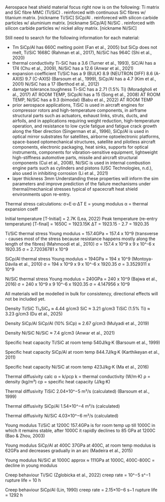Aerospace heat shield material focus right now is on the following:
Ti matrix and SiC fibre MMC (Ti/SiC) 
. reinforced with continuous SiC fibres w/ titanium matrix. [nickname Ti/SiC]
SiCp/Al
. reinforeced with silicon carbide particles w/ aluminium matrix. [nickname SiCp/Al]
Ni/SiC 
. reinforced with silicon carbide particles w/ nickel alloy matrix. [nickname Ni/SiC] 

Still need to search for the following information for each material:
- Tm SiCp/Al has 660C melting point (Fan et al., 2005) but SiCp does not melt, Ti/SiC 1668C (Rahman et al., 2017), Ni/SiC has 964C (Shi et al., 2020)
- thermal conductivity Ti-SiC has a 3.6 (Turner et al., 1993), SiC/Al has a 174 (Chu et al., 2009), Ni/SiC has a 12.6 (Anwar et al., 2021)
- expansion coefficient Ti/SiC has a 9 (BULK) 8.9 (NEUTRON DIFF) 8.6 (A-AXIS) 9.7 (C-AXIS) (Barsoum et al., 1999), SiCp/Al has a 4.7 (Kim et al., 2001) Ni/SiC has a 17 (Berthod et al., 2012)
- damage tolerance.toughness Ti-SiC has a 2.71 (1.5% Ti) (Moradgholi et al., 2017) AT ROOM TEMP, SiCp/Al has a 15 (Song et al., 2008) AT ROOM TEMP, Ni/SiC has a 9.3 (bimodal) (Babu et al., 2022) AT ROOM TEMP
- prior aerospace applications, TiSiC is used in aircraft engines for compressor rotors and high-temperature components, in airframe structural parts such as actuators, exhaust links, struts, ducts, and airfoils, and in applications requiring weight reduction, high-temperature operation, and resistance to low cycle fatigue and fatigue crack growth along the fiber direction (Singerman et al., 1996), SiCp/Al is used in optical mirror substrates for satellites, airborne optoelectronic platforms, space-based optomechanical structures, satellite and pilotless aircraft components, electronic packaging, heat sinks, supports for optical instruments, components for vibration-sensitive equipment, lightweight high-stiffness automotive parts, missile and aircraft structural components (Cui et al., 2008), Ni/SiC is used in internal combustion engine parts such as cylinders and pistons (USC Technologies, n.d.), also used in inhibiting corrosion (Li et al., 2021)
- layer thickness 3mm
Understanding these properties will inform the sim parameters and improve prediction of the failure mechanisms under thermal/mechanical stresses typical of spacecraft heat shield environments upon re-entry.

Thermal stress calculations: 
σ=E⋅α⋅ΔT
E = young modulus 
α = thermal expansion coeff

Initial temperature [T-Initial] = 2.7K (Lea, 2022)
Peak temperature (re-entry temperature) [T-final] = 1650C = 1923.15K
ΔT = 1923.15 - 2.7 = 1920.35

Ti/SiC thermal stress
Young modulus = 157.4GPa = 157.4 x 10^9 (transverse - causes most of the stress because resistance happens mostly along the length of the fibres) (Mahmoodi et al., 2010)
σ = 157.4 x 10^9 x 9 x 10^-6 x 1920.35
σ = 2.72036781 x 10^9

SiCp/Al thermal stress
Young modulus = 194GPa = 194 x 10^9 (Montoya-Dávila et al., 2010)
σ = 194 x 10^9 x 9 x 10^-6 x 1920.35
σ = 3.3529311 x 10^9 

Ni/SiC thermal stress 
Young modulus = 240GPa = 240 x 10^9 (Bajwa et al., 2016)
σ = 240 x 10^9 x 9 10^-6 x 1920.35
σ = 4.147956 x 10^9

All materials will be modelled in bulk for consistency, directional effects will not be included yet.

Density Ti/SiC
Ti₃SiC₂ ≈ 4.44 g/cm3
SiC ≈ 3.21 g/cm3
TiSiC (1.5% Ti) ≈ 3.23 g/cm3 (Du et al., 2025)

Density SiCp/Al
SiCp/Al (10% SiCp) ≈ 2.67 g/cm3 (Mulyadi et al., 2019)

Density Ni/SiC
Ni/SiC ≈ 7.4 g/cm3 (Anwar et al., 2021)

Specific heat capacity Ti/SiC at room temp
540J/kg·K (Barsoum et al., 1999)

Specific heat capacity SiCp/Al at room temp
844.7J/kg·K (Karthikeyan et al., 2011)

Specific heat capacity Ni/SiC at room temp
423J/kg·K (Ma et al., 2016) 

Thermal diffusivity calc
α = k/ρcp​
k = thermal conductivity (W/m·K)
ρ = density (kg/m³)
cp = specific heat capacity (J/kg·K)

Thermal diffusivity TiSiC
2.04×10^−5 m²/s (calculated) (Barsoum et al., 1999)

Thermal diffusivity SiCp/Al
1.54×10^−4 m²/s (calculated)

Thermal diffusivity Ni/SiC
4.03×10^−6 m²/s (calculated)

Young modulus Ti/SiC at 1200C
157.4GPa is for room temp up till 1000C in which it remains stable, after 1000C it rapidly declines to 85 GPa at 1200C (Bao & Zhou, 2003)

Young modulus SiCp/Al at 400C
37GPa at 400C, at room temp modulus is 62GPa and decreases gradually in an arc (Madeira et al., 2015)

Young modulus Ni/SiC at 1000C
approx ≈ 111GPa at 1000C, 400C-800C = decline in young modulus

Creep behaviour Ti/SiC (Zglobicka et al., 2022)
creep rate = 10^−5 s^−1
rupture life = 10 h

Creep behaviour SiCp/Al (Lin, 1990)
creep rate = 2.15×10−6 s−1
rupture life = 1292 h





